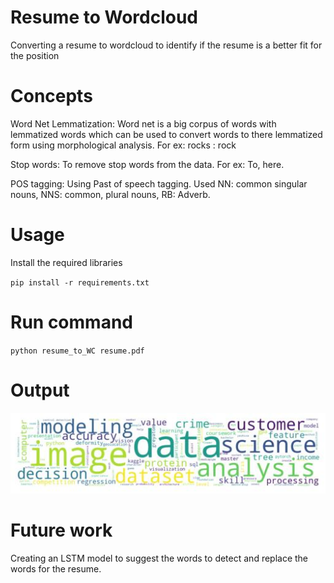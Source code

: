 # Resume to Wordcloud

Converting a resume to wordcloud to identify if the resume is a better fit for the position

# Concepts

Word Net Lemmatization: Word net is a big corpus of words with lemmatized words which can be used to convert words to there lemmatized form using morphological analysis. For ex: rocks : rock

Stop words: To remove stop words from the data. For ex: To, here.

POS tagging: Using Past of speech tagging. Used NN: common singular nouns, NNS: common, plural nouns, RB: Adverb.

# Usage

Install the required libraries

`pip install -r requirements.txt`

# Run command
`python resume_to_WC resume.pdf`

# Output

![alt text](Wordcloud.jpg "Word Cloud")

# Future work

Creating an LSTM model to suggest the words to detect and replace the words for the resume.
